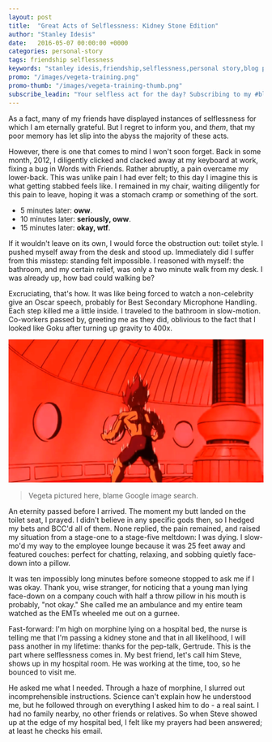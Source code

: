 ```yaml
---
layout: post
title:  "Great Acts of Selflessness: Kidney Stone Edition"
author: "Stanley Idesis"
date:   2016-05-07 00:00:00 +0000
categories: personal-story
tags: friendship selflessness
keywords: "stanley idesis,friendship,selflessness,personal story,blog post,kidney stone,friends,selfless"
promo: "/images/vegeta-training.png"
promo-thumb: "/images/vegeta-training-thumb.png"
subscribe_leadin: "Your selfless act for the day? Subscribing to my #blessed newsletter"
---
```

As a fact, many of my friends have displayed instances of selflessness for which I am eternally grateful. But I regret to inform you, and *them*, that my poor memory has let slip into the abyss the majority of these acts.<!--more-->

However, there is one that comes to mind I won't soon forget. Back in some month, 2012, I diligently clicked and clacked away at my keyboard at work, fixing a bug in Words with Friends. Rather abruptly, a pain overcame my lower-back. This was unlike pain I had ever felt; to this day I imagine this is what getting stabbed feels like. I remained in my chair, waiting diligently for this pain to leave, hoping it was a stomach cramp or something of the sort.

- 5 minutes later: **oww**.
- 10 minutes later: **seriously, oww**.
- 15 minutes later: **okay, wtf**.

If it wouldn't leave on its own, I would force the obstruction out: toilet style. I pushed myself away from the desk and stood up. Immediately did I suffer from this misstep: standing felt impossible. I reasoned with myself: the bathroom, and my certain relief, was only a two minute walk from my desk. I was already up, how bad could walking be?

Excruciating, that's how. It was like being forced to watch a non-celebrity give an Oscar speech, probably for Best Secondary Microphone Handling. Each step killed me a little inside. I traveled to the bathroom in slow-motion. Co-workers passed by, greeting me as they did, oblivious to the fact that I looked like Goku after turning up gravity to 400x.

![Goku: not pictured here](/images/vegeta-training.png "Technically, that's Vegeta")
> Vegeta pictured here, blame Google image search.

An eternity passed before I arrived. The moment my butt landed on the toilet seat, I prayed. I didn't believe in any specific gods then, so I hedged my bets and BCC'd all of them. None replied, the pain remained, and raised my situation from a stage-one to a stage-five meltdown: I was dying. I slow-mo'd my way to the employee lounge because it was 25 feet away and featured couches: perfect for chatting, relaxing, and sobbing quietly face-down into a pillow.

It was ten impossibly long minutes before someone stopped to ask me if I was okay. Thank you, wise stranger, for noticing that a young man lying face-down on a company couch with half a throw pillow in his mouth is probably, "not okay." She called me an ambulance and my entire team watched as the EMTs wheeled me out on a gurnee.

Fast-forward: I'm high on morphine lying on a hospital bed, the nurse is telling me that I'm passing a kidney stone and that in all likelihood, I will pass another in my lifetime: thanks for the pep-talk, Gertrude. This is the part where selflessness comes in. My best friend, let's call him Steve, shows up in my hospital room. He was working at the time, too, so he bounced to visit me.

He asked me what I needed. Through a haze of morphine, I slurred out incomprehensible instructions. Science can't explain how he understood me, but he followed through on everything I asked him to do - a real saint. I had no family nearby, no other friends or relatives. So when Steve showed up at the edge of my hospital bed, I felt like my prayers had been answered; at least he checks his email.